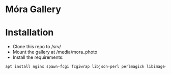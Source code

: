 Móra Gallery
============

# Installation

 * Clone this repo to /srv/
 * Mount the gallery at /media/mora\_photo
 * Install the requirements:
```bash
apt install nginx spawn-fcgi fcgiwrap libjson-perl perlmagick libimage-info-perl libfcgi-perl libcgi-session-perl
```

